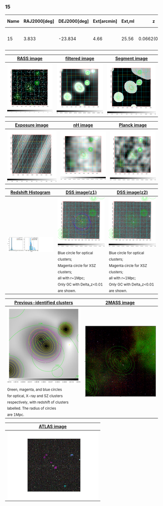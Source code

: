 <div STYLE="page-break-after: always;"></div>

### 15

|Name|RAJ2000[deg]|DEJ2000[deg] |Ext[arcmin]| Ext,ml | z | z_src| C|GC(XSZ,Delta_z<0.01)| GC(OPT,Delta_z<0.01)|GC| R_sig[arcmin] | R500[arcmin] | R500[Mpc]| CRsig[c/s] | CR500[c/s] |L500[1E44 erg/s]|F500[1E-12 erg/s/cm^2]| M500[1E14 Msun]|Tx[keV]|Cnt_sig|Beta|Rc[arcmin]|Comment|Alias|
|---|---|---|---|---|---|------|---|--------|---------|----------|---|---|---|---|---|---|---|---|---|---|---|---|---|---|
|15| 3.833| -23.834| 4.66| 25.56| 0.0662(0.005)| z1, z_xsz| B| L03, MCXC| A, N| A, L03, MCXC, N| 8.800| 9.277| 0.707| 0.142(0.040)| 0.143(0.040)| 0.279(0.043)| 2.629(0.406)| 1.07(0.08)| 2.28(0.11)| 45.2| 0.921(-0.103+0.057)| 7.894(-0.966+0.828)| -| k512|

|[RASS image](../image/15/15_img.pdf)|[filtered image](../image/15/15_fil.pdf)|[Segment image](../image/15/15_seg.pdf)|
|-------------------|--------------------|-------------------|
| <img src="../image/15/15_img.png" width="300">  | <img src="../image/15/15_fil.png" width="300">   | <img src="../image/15/15_seg.png" width="300">  |

|[Exposure image](../image/15/15_mex.pdf)| [nH image](../image/15/15_nh.pdf)| [Planck image](../image/15/15_p.pdf)|
|-------------------|--------------------|-------------------|
|<img src="../image/15/15_mex.png" width="300">   | <img src="../image/15/15_nh.png" width="300">    | <img src="../image/15/15_p.png" width="300"> |

|[Redshift Histogram](../image/15/15_zg.pdf) | [DSS image(z1)](../image/15/15_dss_z1.pdf)      |  [DSS image(z2)](../image/15/15_dss_z2.pdf)    |
|-------------------|--------------------|-------------------|
|<img src="../image/15/15_zg.png" width="300"> |<img src="../image/15/15_dss_z1.png" width="300"> <sub><br>Blue circle for optical clusters; <br>Magenta circle for XSZ clusters; <br>all with r=1Mpc; <br>Only GC with Delta_z<0.01 are shown. </sub>| <img src="../image/15/15_dss_z2.png" width="300"><sub><br>Blue circle for optical clusters; <br>Magenta circle for XSZ clusters; <br>all with r=1Mpc; <br>Only GC with Delta_z<0.01 are shown. </sub> |

|[Previous-identified clusters](../image/15/15_gc.pdf) | [2MASS image](../image/15/15_2mass.pdf)      |
|-------------------|-------------------|
|<img src=../image/15/15_gc.png width="300"> <br><sub>Green, magenta, and blue circles <br>for optical, X-ray and SZ clusters <br>respectively, with redshift of clusters <br>labelled. The radius of circles <br>are 1Mpc.</sub>|<img src="../image/15/15_2mass.png" width="300">  |

|[ATLAS image](../image/15/15_s.pdf)        |
|-------------------|
| <img src="../image/15/15_s.png" width="300">  |
